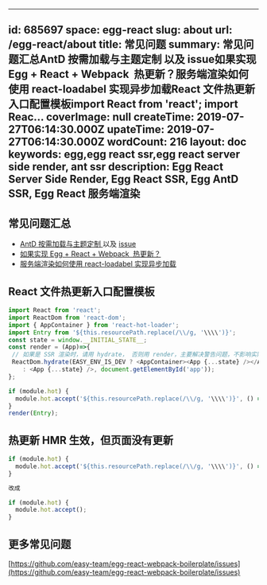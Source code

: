 
---
id: 685697
space: egg-react
slug: about
url: /egg-react/about
title: 常见问题
summary: 常见问题汇总AntD 按需加载与主题定制 以及 issue如果实现 Egg + React + Webpack  热更新？服务端渲染如何使用 react-loadabel 实现异步加载React 文件热更新入口配置模板import React from 'react'; import Reac...
coverImage: null
createTime: 2019-07-27T06:14:30.000Z 
upateTime: 2019-07-27T06:14:30.000Z
wordCount: 216
layout: doc
keywords: egg,egg react ssr,egg react server side render, ant ssr
description: Egg React Server Side Render, Egg React SSR, Egg AntD SSR, Egg React 服务端渲染
---

## 常见问题汇总

- [AntD 按需加载与主题定制 ](https://easy-team.github.io/egg-react/antd)以及 [issue](https://github.com/easy-team/egg-react-webpack-boilerplate/issues/11)
- [如果实现 Egg + React + Webpack  热更新？](https://easy-team.github.io/blog/wumyiw)
- [服务端渲染如何使用 react-loadabel 实现异步加载](https://github.com/easy-team/egg-react-webpack-boilerplate/issues/23)



## React 文件热更新入口配置模板

```javascript
import React from 'react';
import ReactDom from 'react-dom';
import { AppContainer } from 'react-hot-loader';
import Entry from '${this.resourcePath.replace(/\\/g, '\\\\')}';
const state = window.__INITIAL_STATE__;
const render = (App)=>{
 // 如果是 SSR 渲染时，请用 hydrate， 否则用 render，主要解决警告问题，不影响实际功能
 ReactDom.hydrate(EASY_ENV_IS_DEV ? <AppContainer><App {...state} /></AppContainer> 
    : <App {...state} />, document.getElementById('app'));
};

if (module.hot) {
  module.hot.accept('${this.resourcePath.replace(/\\/g, '\\\\')}', () => { render(Entry); });
}
render(Entry);
```


## 热更新 HMR 生效，但页面没有更新

```javascript
if (module.hot) {
  module.hot.accept('${this.resourcePath.replace(/\\/g, '\\\\')}', () => { render(Entry); });
}

改成

if (module.hot) {
  module.hot.accept();
}
```


## 更多常见问题

[https://github.com/easy-team/egg-react-webpack-boilerplate/issues](https://github.com/easy-team/egg-react-webpack-boilerplate/issues)

  